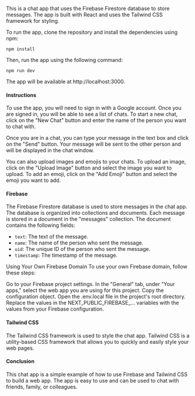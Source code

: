 This is a chat app that uses the Firebase Firestore database to store messages. The app is built with React and uses the Tailwind CSS framework for styling.

To run the app, clone the repository and install the dependencies using npm:

```
npm install
```

Then, run the app using the following command:

```
npm run dev
```

The app will be available at http://localhost:3000.

#### Instructions

To use the app, you will need to sign in with a Google account. Once you are signed in, you will be able to see a list of chats. To start a new chat, click on the "New Chat" button and enter the name of the person you want to chat with.

Once you are in a chat, you can type your message in the text box and click on the "Send" button. Your message will be sent to the other person and will be displayed in the chat window.

You can also upload images and emojis to your chats. To upload an image, click on the "Upload Image" button and select the image you want to upload. To add an emoji, click on the "Add Emoji" button and select the emoji you want to add.

#### Firebase

The Firebase Firestore database is used to store messages in the chat app. The database is organized into collections and documents. Each message is stored in a document in the "messages" collection. The document contains the following fields:

* `text`: The text of the message.
* `name`: The name of the person who sent the message.
* `uid`: The unique ID of the person who sent the message.
* `timestamp`: The timestamp of the message.

Using Your Own Firebase Domain
To use your own Firebase domain, follow these steps:

Go to your Firebase project settings.
In the "General" tab, under "Your apps," select the web app you are using for this project.
Copy the configuration object.
Open the .env.local file in the project's root directory.
Replace the values in the NEXT_PUBLIC_FIREBASE_... variables with the values from your Firebase configuration.

#### Tailwind CSS

The Tailwind CSS framework is used to style the chat app. Tailwind CSS is a utility-based CSS framework that allows you to quickly and easily style your web pages.

#### Conclusion

This chat app is a simple example of how to use Firebase and Tailwind CSS to build a web app. The app is easy to use and can be used to chat with friends, family, or colleagues.